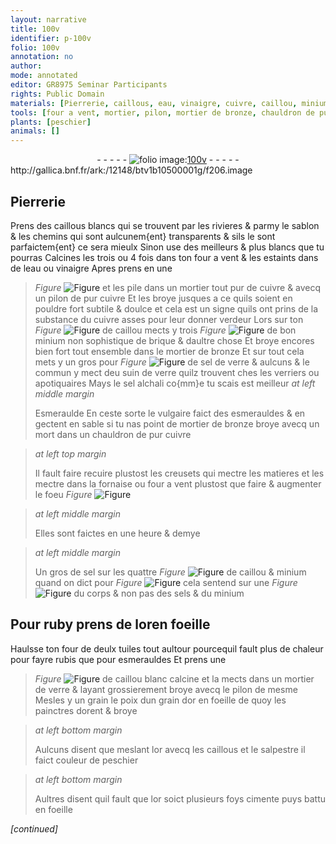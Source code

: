 ```yaml
---
layout: narrative
title: 100v
identifier: p-100v
folio: 100v
annotation: no
author:
mode: annotated
editor: GR8975 Seminar Participants
rights: Public Domain
materials: [Pierrerie, caillous, eau, vinaigre, cuivre, caillou, minium, brique, bronze, sel de verre, suin de verre, sel alchali, Esmeraulde, esmerauldes, sel, sels, ruby, or, rubis, verre, salpestre]
tools: [four a vent, mortier, pilon, mortier de bronze, chauldron de pur cuivre, creusets, fornaise, four, mortier de verre]
plants: [peschier]
animals: []
---
```


<div class="folio" align="center">- - - - - <a href="http://gallica.bnf.fr/ark:/12148/btv1b10500001g/f206.image" target="_blank"><img src="https://cu-mkp.github.io/2017-workshop-edition/assets/photo-icon.png" alt="folio image: " style="display:inline-block; margin-bottom:-3px;"/>100v</a> - - - - - </div> http://gallica.bnf.fr/ark:/12148/btv1b10500001g/f206.image   

## <span class="m">Pierrerie</span>

 
Prens des <span class="m">caillous</span> blancs qui se trouvent par les rivieres & parmy le sablon & les chemins qui sont aulcunem{ent} transparents & sils le sont parfaictem{ent} ce sera mieulx Sinon use des meilleurs & plus blancs que tu pourras Calcines les trois ou 4 fois dans ton <span class="tl">four a vent</span> & les estaints dans de l<span class="m">eau</span> ou <span class="m">vinaigre</span> Apres prens en une 
> *Figure*
> <a href="℥" target="_blank"><img src="https://cu-mkp.github.io/GR8975-edition/assets/photo-icon.png" alt="Figure" style="display:inline-block; margin-bottom:-3px;"/></a>
 et les pile dans un <span class="tl">mortier</span> tout pur de <span class="m">cuivre</span> & avecq un <span class="tl">pilon</span> de pur <span class="m">cuivre</span> Et les broye jusques a ce quils soient en pouldre fort subtile & doulce et cela est un signe quils ont prins de la substance du <span class="m">cuivre</span> asses pour leur donner verdeur Lors sur ton 
> *Figure*
> <a href="℥" target="_blank"><img src="https://cu-mkp.github.io/GR8975-edition/assets/photo-icon.png" alt="Figure" style="display:inline-block; margin-bottom:-3px;"/></a>
 de <span class="m">caillou</span> mects y trois 
> *Figure*
> <a href="℥" target="_blank"><img src="https://cu-mkp.github.io/GR8975-edition/assets/photo-icon.png" alt="Figure" style="display:inline-block; margin-bottom:-3px;"/></a>
 de bon <span class="m">minium</span> non sophistique de <span class="m">brique</span> & daultre chose Et broye encores bien fort tout ensemble dans le <span class="tl">mortier de <span class="m">bronze</span></span> Et sur tout cela mets y un <span class="ms">gros</span> pour 
> *Figure*
> <a href="℥" target="_blank"><img src="https://cu-mkp.github.io/GR8975-edition/assets/photo-icon.png" alt="Figure" style="display:inline-block; margin-bottom:-3px;"/></a>
 de <span class="m">sel de verre</span> & aulcuns & le commun y mect deu <span class="m">suin de verre</span> quilz trouvent ches les <span class="pro">verriers</span> ou <span class="pro">apotiquaires</span> Mays le <span class="m">sel alchali</span> co{mm}e tu scais est meilleur 
> *at left middle margin*
> 
> <span class="m">Esmeraulde</span>
 En ceste sorte le vulgaire faict des <span class="m">esmerauldes</span> & en gectent en sable si tu nas point de <span class="tl">mortier de <span class="m">bronze</span></span> broye avecq un mort dans un <span class="tl">chauldron de pur <span class="m">cuivre</span></span> 
 
> *at left top margin*
> 
>   Il fault faire recuire plustost les <span class="tl">creusets</span> qui mectre les matieres et les mectre dans la <span class="tl">fornaise</span> ou <span class="tl">four a vent</span> plustost que faire & augmenter le foeu 
> *Figure*
> <a href="
fig_p100v_1
https://drive.google.com/open?id=0B9-oNrvWdlO5QUx4eF9qWU1jS28
" target="_blank"><img src="https://cu-mkp.github.io/GR8975-edition/assets/photo-icon.png" alt="Figure" style="display:inline-block; margin-bottom:-3px;"/></a>
 
 
> *at left middle margin*
> 
>   Elles sont faictes en <span class="ms">une heure & demye</span> 
 
> *at left middle margin*
> 
>   Un <span class="ms">gros</span> de <span class="m">sel</span> sur les quattre 
> *Figure*
> <a href="℥" target="_blank"><img src="https://cu-mkp.github.io/GR8975-edition/assets/photo-icon.png" alt="Figure" style="display:inline-block; margin-bottom:-3px;"/></a>
 de <span class="m">caillou</span> & <span class="m">minium</span> quand on dict pour 
> *Figure*
> <a href="℥" target="_blank"><img src="https://cu-mkp.github.io/GR8975-edition/assets/photo-icon.png" alt="Figure" style="display:inline-block; margin-bottom:-3px;"/></a>
 cela sentend sur une 
> *Figure*
> <a href="℥" target="_blank"><img src="https://cu-mkp.github.io/GR8975-edition/assets/photo-icon.png" alt="Figure" style="display:inline-block; margin-bottom:-3px;"/></a>
 du corps & non pas des <span class="m">sels</span> & du <span class="m">minium</span> 
    

## Pour <span class="m">ruby</span> prens de l<span class="m">or</span>en foeille

 
Haulsse ton <span class="tl">four</span> de deulx tuiles tout aultour pourcequil fault plus de chaleur pour fayre <span class="m">rubis</span> que pour <span class="m">esmerauldes</span> Et prens une 
> *Figure*
> <a href="℥" target="_blank"><img src="https://cu-mkp.github.io/GR8975-edition/assets/photo-icon.png" alt="Figure" style="display:inline-block; margin-bottom:-3px;"/></a>
 de <span class="m">caillou</span> blanc calcine et la mects dans un <span class="tl">mortier de <span class="m">verre</span></span> & layant grossierement broye avecq le <span class="tl">pilon</span> de mesme Mesles y un grain le poix dun <span class="ms">grain</span> d<span class="m">or</span> en foeille de quoy les <span class="pro">painctres</span> dorent & broye
 
> *at left bottom margin*
> 
>   Aulcuns disent que meslant l<span class="m">or</span> avecq les <span class="m">caillous</span> et le <span class="m">salpestre</span> il faict couleur de <span class="pa">peschier</span>
 
> *at left bottom margin*
> 
>   Aultres disent quil fault que l<span class="m">or</span> soict plusieurs foys cimente puys battu en foeille
 
*[continued]*
 
